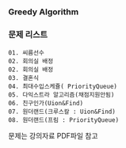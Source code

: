### Greedy Algorithm

### 문제 리스트
    01. 씨름선수
    02. 회의실 배정
    02. 회의실 배정
    03. 결혼식
    04. 최대수입스케쥴( PriorityQueue)
    05. 다익스트라 알고리즘(채점지원안됨)
    06. 친구인가(Uion&Find)
    07. 원더랜드(크루스칼 : Uion&Find)
    08. 원더랜드(프림 : PriorityQueue)


문제는 강의자료 PDF파일 참고   